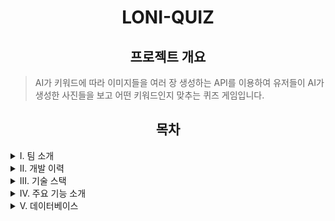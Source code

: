 <!-- 마크다운 작성 시 html 코드와 혼합해서 작성해도 되지만 마크다운 코드와 html코드가 붙지 않게 할 것. -->
<h1 align="center">LONI-QUIZ</h1>

<h2 align="center">프로젝트 개요</h2>

>AI가 키워드에 따라 이미지들을 여러 장 생성하는 API를 이용하여 유저들이 AI가 생성한 사진들을 보고 어떤 키워드인지 맞추는 퀴즈 게임입니다.

<!-- 간략한 개요와 함께 강조되는 이미지를 넣으시오. ex) 로고, 메인화면, 동영상(시연)  // 또는 게임 플레이 방법을 간단히 소개하는 것도 좋습니다.  -->

<h2 align="center">목차</h2>

<details>
  <summary>I. 팀 소개</summary>
  <!-- 할 일은 자신이 한 것을 <td>할 일</td> 내부에 <li></li>를 만들어 입력할 것. -->
  <h2 align="center" id = "I_team">[Palm Tree] Team</h2>
  <img alt="palm tree" src="https://github.com/sarimiro56/Markdown_Test/assets/128454837/463b4910-fa09-4f02-90e7-43554b236058" />  
  <p align="center">※ 프로필 이미지를 누르면 해당 GitHub로 이동합니다! </p>
  <Table align="center">
    <tr>
      <td>Github</td>
      <td>이름</td>
      <td>담당</td>
      <td>구현한 것</td>
    </tr>
    <tr>
      <td>
        <a href="https://github.com/bumjun2" target="_blank">
          <img src="https://github.com/bumjun2.png?size=150" alt="bumjun2's GitHub" />
        </a>
      </td>
      <td>정범준</td>
      <td>Project Manager & Backend</td>
      <td>
        <li>DB 생성</li>
      </td>
    </tr>
    <tr>
      <td>
        <a href="https://github.com/smg0218" target="_blank">
          <img src="https://avatars.githubusercontent.com/u/97341527?v=4" width="150" height="150" alt="Ajeabal's GitHub" />
        </a>
      </td>
      <td>이승한</td>
      <td>Backend</td>
      <td>
        <li>채팅 웹소켓 구현</li>
      </td>
    </tr>
    <tr>
      <td>
        <a href="https://github.com/oyg9731" target="_blank">
          <img src="https://github.com/oyg9731.png?size=150" alt="oyg9731's GitHub" />
        </a>
      </td>
      <td>오영석</td>
      <td>FrontEnd</td>
      <td>
        <li>Main(메인화면)</li>
        <li>GamePage(게임방)</li>
      </td>
    </tr>
    <tr>
      <td>
        <a href="https://github.com/YoungHeeSo" target="_blank">
          <img src="https://github.com/YoungHeeSo.png?size=150" alt="YoungHeeSo's GitHub" />
        </a>
      </td>
      <td>박소영</td>
      <td>FrontEnd</td>
      <td>
        <li>login(로그인)</li>
        <li>Join(회원가입)</li>
        <li>MyPage(사용자 프로필)</li>
      </td>
    </tr>
    <tr>
      <td>
        <a href="https://github.com/sarimiro56" target="_blank">
          <img src="https://github.com/sarimiro56.png?size=150" alt="sarimiro56's GitHub" />
        </a>
      </td>
      <td>태은선</td>
      <td>FrontEnd</td>
      <td>
        <li>Lobby(로비)</li>
      </td>
    </tr>
  </Table>
</details>

<details>
  <summary>II. 개발 이력</summary>
  <h2 align="center">개발 이력</h2>
  <p align="center">
    개발기간: 2024년 01월 15일 ~ 2024년 02월 22일
  </p>
  <!-- 이 곳에 개발 일정 달력을 넣어주세요. -->
</details>

<details>
  <summary>III. 기술 스택</summary>
  <h2 align="center">기술 스택</h2>

  <h3 align="center"> Frontend </h3>
  <p align="center">
    <img alt="Javascript" src="https://img.shields.io/badge/-Javascript-F7DF1E?style=flat-square&logo=javascript&logoColor=white" />
    <img alt="React" src="https://img.shields.io/badge/-React-45b8d8?style=flat-square&logo=react&logoColor=white" />
    <img alt="HTML5" src="https://img.shields.io/badge/-HTML5-E34F26?style=flat-square&logo=html5&logoColor=white" /> 
    <img alt="CSS3" src="https://img.shields.io/badge/-CSS3-157286?style=flat-square&logo=css3&logoColor=white" /> 
    <img alt="Bootstrap" src="https://img.shields.io/badge/-Bootstrap-563D7C?style=flat-square&logo=bootstrap&logoColor=white" />
  </p>
  
  <h3 align="center"> Backend </h3>
  <p align="center">
    <img alt="NodeJS" src="https://img.shields.io/badge/-NodeJS-43853d?style=flat-square&logo=nodedotjs&logoColor=white" />
    <img alt="Java" src="https://img.shields.io/badge/Java-007396?style=flat&logo=Conda-Forge&logoColor=white" />
  </p>
  
  <h3 align="center"> DB </h3>
  <p align="center">
    <img alt="MariaDb" src="https://img.shields.io/badge/-MariaDB-003545?style=flat-square&logo=mariadb&logoColor=white" />
  </p>
  
  <h3 align="center"> Tools </h3>
  <p align="center">
    <img alt="GIT" src="https://img.shields.io/badge/-Git-F05032?style=flat-square&logo=git&logoColor=white" />
    <img alt="GitHub" src="https://img.shields.io/badge/-GitHub-181717?style=flat-square&logo=github&logoColor=white" />
    <img alt="Postman" src="https://img.shields.io/badge/-Postman-FF6C37?style=flat-square&logo=postman&logoColor=white" />
  </p>

  <h3 align="center"> Another </h3>
  <p align="center">
    <img alt="Canva" src="https://img.shields.io/badge/Canva-%2300C4CC.svg?style=for-the-badge&logo=Canva&logoColor=white" />
    <img alt="Figma" src="https://img.shields.io/badge/figma-%23F24E1E.svg?style=for-the-badge&logo=figma&logoColor=white" />
    <img alt="KakaoTalk" src="https://img.shields.io/badge/kakaotalk-ffcd00.svg?style=for-the-badge&logo=kakaotalk&logoColor=000000" />
    <img alt="Discord" src="https://img.shields.io/badge/Discord-%235865F2.svg?style=for-the-badge&logo=discord&logoColor=white" />
  </p>
</details>

<details>
  <summary>IV. 주요 기능 소개</summary>
  <h2 align="center">주요 기능 소개</h2>
  <!-- 설명할 때 요약할 부분은 > 를 이용하여 내용을 강조할 것. -->
  
  - /login (로그인)
  
  > 로그인 화면

  <!-- 사진 첨부 -->
  - ? (메인)

  > 게임 소개 화면

  <!-- 사진 첨부 -->
  - /lobby (게임 로비)

  > 게임 방 생성 및 입장 이전 화면

  <!-- 사진 첨부 -->
  - ? (게임방)

  > 게임 하는 곳

  <!-- 사진 첨부 -->
</details>

<details>
  <summary>V. 데이터베이스</summary>
  <h2 align="center">데이터베이스</h2>
  <!-- DB 테이블 사진 필요. -->
  - DB
</details>
  
